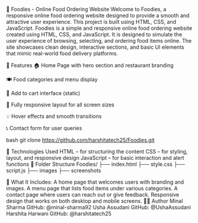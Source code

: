 🍔 Foodies - Online Food Ordering Website
Welcome to Foodies, a responsive online food ordering website designed to provide a smooth and attractive user experience. This project is built using HTML, CSS, and JavaScript. Foodies is a simple and responsive online food ordering website created using HTML, CSS, and JavaScript. It is designed to simulate the user experience of browsing, selecting, and ordering food items online. The site showcases clean design, interactive sections, and basic UI elements that mimic real-world food delivery platforms.

📌 Features
🏠 Home Page with hero section and restaurant branding

🍽️ Food categories and menu display

🛒 Add to cart interface (static)

📱 Fully responsive layout for all screen sizes

💡 Hover effects and smooth transitions

📞 Contact form for user queries

bash git clone https://github.com/harshitatech25/Foodies.git

🚀 Technologies Used
HTML – for structuring the content
CSS – for styling, layout, and responsive design
JavaScript – for basic interaction and alert functions
📂 Folder Structure
Foodies/ ├── index.html ├── style.css ├── script.js ├── images ├── screenshots

🌟 What It Includes:
A home page that welcomes users with branding and images.
A menu page that lists food items under various categories.
A contact page where users can reach out or give feedback.
Responsive design that works on both desktop and mobile screens.
👩‍💻 Author
Minal Sharma GitHub: @minal-sharma92
Usha Assudani GitHub: @UshaAssudani
Harshita Harwani GitHub: @harshitatech25
